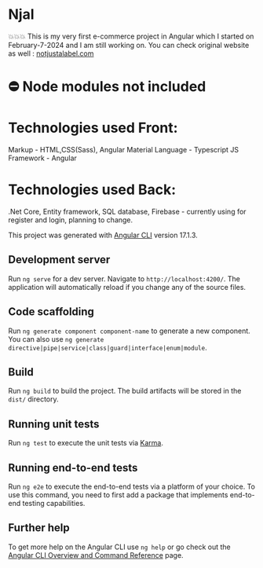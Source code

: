# Njal

💥💥💥 This is my very first e-commerce project in Angular which I started on February-7-2024 and I am still working on. You can check original website as well : [notjustalabel.com](https://www.notjustalabel.com/)

# ⛔ Node modules not included

# Technologies used Front:
Markup - HTML,CSS(Sass), Angular Material
Language - Typescript
JS Framework - Angular

 # Technologies used Back:
 .Net Core,
 Entity framework,
 SQL database,
 Firebase - currently using for register and login, planning to change.

This project was generated with [Angular CLI](https://github.com/angular/angular-cli) version 17.1.3.

## Development server

Run `ng serve` for a dev server. Navigate to `http://localhost:4200/`. The application will automatically reload if you change any of the source files.

## Code scaffolding

Run `ng generate component component-name` to generate a new component. You can also use `ng generate directive|pipe|service|class|guard|interface|enum|module`.

## Build

Run `ng build` to build the project. The build artifacts will be stored in the `dist/` directory.

## Running unit tests

Run `ng test` to execute the unit tests via [Karma](https://karma-runner.github.io).

## Running end-to-end tests

Run `ng e2e` to execute the end-to-end tests via a platform of your choice. To use this command, you need to first add a package that implements end-to-end testing capabilities.

## Further help

To get more help on the Angular CLI use `ng help` or go check out the [Angular CLI Overview and Command Reference](https://angular.io/cli) page.
